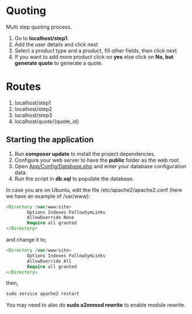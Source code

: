 # Quoting

Multi step quoting process.

1. Go to **localhost/step1**.
1. Add the user details and click next
1. Select a product type and a product, fill other fields, then click next
1. If you want to add more product click on **yes** else click on **No, but generate quote** to generate a quote. 

# Routes
1. localhost/step1
1. localhost/step2
1. localhost/step3
1. localhost/quote/{quote_id}

## Starting the application

1. Run **composer update** to install the project dependencies.
1. Configure your web server to have the **public** folder as the web root.
1. Open [App/Config/Database.php](App/Config/Database.php) and enter your database configuration data.
1. Run the script in **db.sql** to populate the database.

In case you are on Ubuntu, edit the file /etc/apache2/apache2.conf (here we have an example of  /var/www):
```php
<Directory /var/www/site>
        Options Indexes FollowSymLinks
        AllowOverride None
        Require all granted
</Directory>
```
and change it to;
```php
<Directory /var/www/site>
        Options Indexes FollowSymLinks
        AllowOverride All
        Require all granted
</Directory>
```
then,
```php
sudo service apache2 restart
```
You may need to also do **sudo a2enmod rewrite** to enable module rewrite.